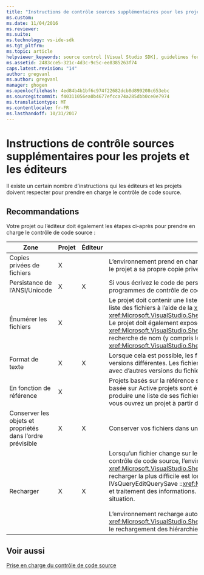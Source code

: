 ```yaml
---
title: "Instructions de contrôle sources supplémentaires pour les projets et les éditeurs | Documents Microsoft"
ms.custom: 
ms.date: 11/04/2016
ms.reviewer: 
ms.suite: 
ms.technology: vs-ide-sdk
ms.tgt_pltfrm: 
ms.topic: article
helpviewer_keywords: source control [Visual Studio SDK], guidelines for projects and editors
ms.assetid: 2483cce5-321c-4d3c-9c5c-ee8385263f74
caps.latest.revision: "14"
author: gregvanl
ms.author: gregvanl
manager: ghogen
ms.openlocfilehash: 4ed84b4b1bf6c974f22682dcb8d899208c653ebc
ms.sourcegitcommit: f40311056ea0b4677efcca74a285dbb0ce0e7974
ms.translationtype: MT
ms.contentlocale: fr-FR
ms.lasthandoff: 10/31/2017
---
```

# <a name="additional-source-control-guidelines-for-projects-and-editors"></a>Instructions de contrôle sources supplémentaires pour les projets et les éditeurs
Il existe un certain nombre d’instructions qui les éditeurs et les projets doivent respecter pour prendre en charge le contrôle de code source.  
  
## <a name="guidelines"></a>Recommandations  
 Votre projet ou l’éditeur doit également les étapes ci-après pour prendre en charge le contrôle de code source :  
  
|Zone|Projet|Éditeur|Détails|  
|----------|-------------|------------|-------------|  
|Copies privées de fichiers|X||L’environnement prend en charge les copies privées de fichiers. Autrement dit, chaque personne inscrite dans le projet a sa propre copie privée des fichiers dans le projet.|  
|Persistance de l’ANSI/Unicode|X|X|Si vous écrivez le code de persistance, conserver les fichiers dans le format ANSI, car la plupart des programmes de contrôle de code source ne prennent pas en charge Unicode.|  
|Énumérer les fichiers|X||Le projet doit contenir une liste spécifique de tous les fichiers qu’il contient et doit être en mesure d’énumérer la liste des fichiers à l’aide de la <xref:Microsoft.VisualStudio.Shell.Interop.IVsSccProject2> ou <xref:Microsoft.VisualStudio.Shell.Interop.IVsHierarchy.GetProperty%2A> (VSH_PROPID_First_Child/Next_Sibling). Le projet doit également exposer des noms d’élément par son <xref:Microsoft.VisualStudio.Shell.Interop.IVsProject.GetMkDocument%2A> mise en œuvre et la prise en charge la recherche de nom (y compris les fichiers spéciaux) via son <xref:Microsoft.VisualStudio.Shell.Interop.IVsProject.IsDocumentInProject%2A> implémentation.|  
|Format de texte|X|X|Lorsque cela est possible, les fichiers doivent être au format texte pour prendre en charge de la fusion des versions différentes. Les fichiers qui ne sont pas au format texte ne peut pas être fusionnées ultérieurement avec d’autres versions du fichier. Le format de texte par défaut est XML.|  
|En fonction de référence|X||Projets basés sur la référence sont immédiatement prises en charge dans le contrôle de code source. Toutefois, basée sur Active projets sont également pris en charge par le contrôle de code source tant que le projet peut produire une liste de ses fichiers à la demande, quel que soit l’existent de ces fichiers sur le disque. Lorsque vous ouvrez un projet à partir du contrôle de code source, le fichier projet est arrêté avant un de ses fichiers.|  
|Conserver les objets et propriétés dans l’ordre prévisible|X|X|Conserver vos fichiers dans un ordre prédéfini, par exemple par ordre alphabétique, pour faciliter la fusion.|  
|Recharger|X|X|Lorsqu’un fichier change sur le disque, votre éditeur doit être en mesure de recharger. Si vous participez au contrôle de code source, l’environnement sera recharger les données pour vous en appelant votre <xref:Microsoft.VisualStudio.Shell.Interop.IVsPersistDocData2.ReloadDocData%2A> implémentation. Le cas de recharger la plus difficile est lorsqu’une extraction se produit lorsque vous avez appelé IVsQueryEditQuerySave ::<xref:Microsoft.VisualStudio.Shell.Interop.IVsQueryEditQuerySave2.QueryEditFiles%2A> et traitement des informations. Toutefois, votre code recharger doit être en mesure d’exécuter dans cette situation.<br /><br /> L’environnement recharge automatiquement les fichiers de projet. Toutefois, un projet doit implémenter <xref:Microsoft.VisualStudio.Shell.Interop.IVsPersistHierarchyItem2> si elle est imbriquée pour prendre en charge le rechargement des hiérarchies imbriquées fichiers projet.|  
  
## <a name="see-also"></a>Voir aussi  
 [Prise en charge du contrôle de code source](../../extensibility/internals/supporting-source-control.md)